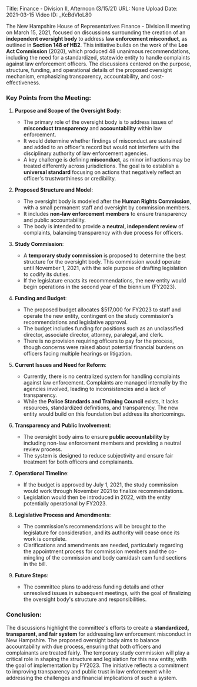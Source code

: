 Title: Finance - Division II, Afternoon (3/15/21)
URL: None
Upload Date: 2021-03-15
Video ID: _KcBdVIoL80

The New Hampshire House of Representatives Finance - Division II meeting on March 15, 2021, focused on discussions surrounding the creation of an **independent oversight body** to address **law enforcement misconduct**, as outlined in **Section 148 of HB2**. This initiative builds on the work of the **Lee Act Commission** (2020), which produced 48 unanimous recommendations, including the need for a standardized, statewide entity to handle complaints against law enforcement officers. The discussions centered on the purpose, structure, funding, and operational details of the proposed oversight mechanism, emphasizing transparency, accountability, and cost-effectiveness.

### Key Points from the Meeting:

1. **Purpose and Scope of the Oversight Body**:
   - The primary role of the oversight body is to address issues of **misconduct transparency** and **accountability** within law enforcement.
   - It would determine whether findings of misconduct are sustained and added to an officer's record but would not interfere with the disciplinary authority of law enforcement agencies.
   - A key challenge is defining **misconduct**, as minor infractions may be treated differently across jurisdictions. The goal is to establish a **universal standard** focusing on actions that negatively reflect an officer's trustworthiness or credibility.

2. **Proposed Structure and Model**:
   - The oversight body is modeled after the **Human Rights Commission**, with a small permanent staff and oversight by commission members.
   - It includes **non-law enforcement members** to ensure transparency and public accountability.
   - The body is intended to provide a **neutral, independent review** of complaints, balancing transparency with due process for officers.

3. **Study Commission**:
   - A **temporary study commission** is proposed to determine the best structure for the oversight body. This commission would operate until November 1, 2021, with the sole purpose of drafting legislation to codify its duties.
   - If the legislature enacts its recommendations, the new entity would begin operations in the second year of the biennium (FY2023).

4. **Funding and Budget**:
   - The proposed budget allocates $517,000 for FY2023 to staff and operate the new entity, contingent on the study commission's recommendations and legislative approval.
   - The budget includes funding for positions such as an unclassified director, associate director, attorney, paralegal, and clerk.
   - There is no provision requiring officers to pay for the process, though concerns were raised about potential financial burdens on officers facing multiple hearings or litigation.

5. **Current Issues and Need for Reform**:
   - Currently, there is no centralized system for handling complaints against law enforcement. Complaints are managed internally by the agencies involved, leading to inconsistencies and a lack of transparency.
   - While the **Police Standards and Training Council** exists, it lacks resources, standardized definitions, and transparency. The new entity would build on this foundation but address its shortcomings.

6. **Transparency and Public Involvement**:
   - The oversight body aims to ensure **public accountability** by including non-law enforcement members and providing a neutral review process.
   - The system is designed to reduce subjectivity and ensure fair treatment for both officers and complainants.

7. **Operational Timeline**:
   - If the budget is approved by July 1, 2021, the study commission would work through November 2021 to finalize recommendations.
   - Legislation would then be introduced in 2022, with the entity potentially operational by FY2023.

8. **Legislative Process and Amendments**:
   - The commission's recommendations will be brought to the legislature for consideration, and its authority will cease once its work is complete.
   - Clarifications and amendments are needed, particularly regarding the appointment process for commission members and the co-mingling of the commission and body cam/dash cam fund sections in the bill.

9. **Future Steps**:
   - The committee plans to address funding details and other unresolved issues in subsequent meetings, with the goal of finalizing the oversight body's structure and responsibilities.

### Conclusion:
The discussions highlight the committee's efforts to create a **standardized, transparent, and fair system** for addressing law enforcement misconduct in New Hampshire. The proposed oversight body aims to balance accountability with due process, ensuring that both officers and complainants are treated fairly. The temporary study commission will play a critical role in shaping the structure and legislation for this new entity, with the goal of implementation by FY2023. The initiative reflects a commitment to improving transparency and public trust in law enforcement while addressing the challenges and financial implications of such a system.